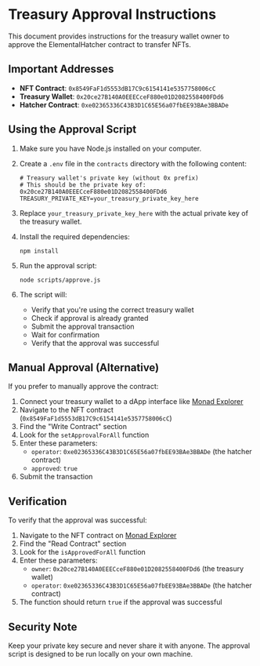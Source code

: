 # Treasury Approval Instructions

This document provides instructions for the treasury wallet owner to approve the ElementalHatcher contract to transfer NFTs.

## Important Addresses

- **NFT Contract**: `0x8549FaF1d5553dB17C9c6154141e5357758006cC`
- **Treasury Wallet**: `0x20ce27B140A0EEECceF880e01D2082558400FDd6`
- **Hatcher Contract**: `0xe02365336C43B3D1C65E56a07fbEE93BAe3BBADe`

## Using the Approval Script

1. Make sure you have Node.js installed on your computer.

2. Create a `.env` file in the `contracts` directory with the following content:
   ```
   # Treasury wallet's private key (without 0x prefix)
   # This should be the private key of: 0x20ce27B140A0EEECceF880e01D2082558400FDd6
   TREASURY_PRIVATE_KEY=your_treasury_private_key_here
   ```

3. Replace `your_treasury_private_key_here` with the actual private key of the treasury wallet.

4. Install the required dependencies:
   ```
   npm install
   ```

5. Run the approval script:
   ```
   node scripts/approve.js
   ```

6. The script will:
   - Verify that you're using the correct treasury wallet
   - Check if approval is already granted
   - Submit the approval transaction
   - Wait for confirmation
   - Verify that the approval was successful

## Manual Approval (Alternative)

If you prefer to manually approve the contract:

1. Connect your treasury wallet to a dApp interface like [Monad Explorer](https://testnet.monadexplorer.com/)
2. Navigate to the NFT contract (`0x8549FaF1d5553dB17C9c6154141e5357758006cC`)
3. Find the "Write Contract" section
4. Look for the `setApprovalForAll` function
5. Enter these parameters:
   - `operator`: `0xe02365336C43B3D1C65E56a07fbEE93BAe3BBADe` (the hatcher contract)
   - `approved`: `true`
6. Submit the transaction

## Verification

To verify that the approval was successful:

1. Navigate to the NFT contract on [Monad Explorer](https://testnet.monadexplorer.com/)
2. Find the "Read Contract" section
3. Look for the `isApprovedForAll` function
4. Enter these parameters:
   - `owner`: `0x20ce27B140A0EEECceF880e01D2082558400FDd6` (the treasury wallet)
   - `operator`: `0xe02365336C43B3D1C65E56a07fbEE93BAe3BBADe` (the hatcher contract)
5. The function should return `true` if the approval was successful

## Security Note

Keep your private key secure and never share it with anyone. The approval script is designed to be run locally on your own machine. 